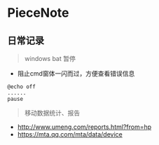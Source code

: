 # PieceNote
日常记录
---

> windows bat 暂停
* 阻止cmd窗体一闪而过，方便查看错误信息
```
@echo off
......
pause
```

> 移动数据统计、报告
* http://www.umeng.com/reports.html?from=hp
* https://mta.qq.com/mta/data/device
